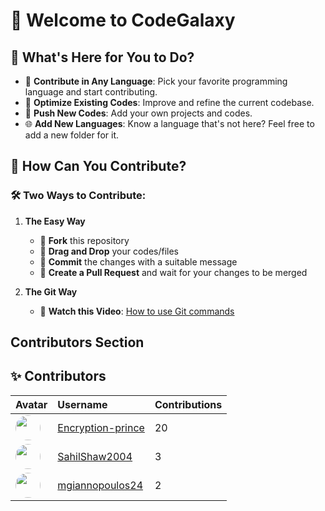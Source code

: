 # 🌌 Welcome to CodeGalaxy

## 🌟 What's Here for You to Do?

- 🚀 **Contribute in Any Language**: Pick your favorite programming language and start contributing.
- 🔧 **Optimize Existing Codes**: Improve and refine the current codebase.
- 🌱 **Push New Codes**: Add your own projects and codes.
- 🌐 **Add New Languages**: Know a language that's not here? Feel free to add a new folder for it.

## 🚀 How Can You Contribute?

### 🛠️ Two Ways to Contribute:

1. **The Easy Way**

   - 🍴 **Fork** this repository
   - 📂 **Drag and Drop** your codes/files
   - 💬 **Commit** the changes with a suitable message
   - 🔀 **Create a Pull Request** and wait for your changes to be merged

2. **The Git Way**
   - 🎥 **Watch this Video**: [How to use Git commands](https://youtu.be/Ez8F0nW6S-w?feature=shared)

## Contributors Section

<!-- CONTRIBUTORS-START -->
## ✨ Contributors

| Avatar | Username | Contributions |
|:-------|:----------|:------------------|
| <img src="https://avatars.githubusercontent.com/u/122215611?v=4" width="40" height="40" style="border-radius:50%;" /> | [Encryption-prince](https://github.com/Encryption-prince) | 20 |
| <img src="https://avatars.githubusercontent.com/u/122215360?v=4" width="40" height="40" style="border-radius:50%;" /> | [SahilShaw2004](https://github.com/SahilShaw2004) | 3 |
| <img src="https://avatars.githubusercontent.com/u/79588074?v=4" width="40" height="40" style="border-radius:50%;" /> | [mgiannopoulos24](https://github.com/mgiannopoulos24) | 2 |
<!-- CONTRIBUTORS-END -->

